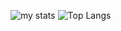 ![my stats](https://github-readme-stats.vercel.app/api?username=nancyjlau&show_icons=true&count_private=true&theme=dracula&icon_color=6392D)
![Top Langs](https://github-readme-stats.vercel.app/api/top-langs/?username=nancyjlau&show_icons=true&count_private=true&theme=dracula)
